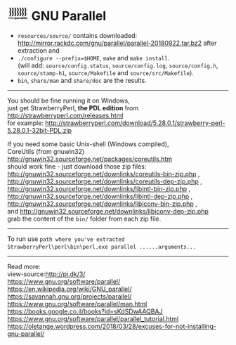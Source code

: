 <h1><img src="resources/icon.png" /> GNU Parallel</h1>

- <code>resources/source/</code> contains downloaded: http://mirror.rackdc.com/gnu/parallel/parallel-20180922.tar.bz2 after extraction and <br/>
- <code>./configure --prefix=$HOME</code>, <code>make</code> and <code>make install</code>. <br/>
  (will add: <code>source/config.status</code>, <code>source/config.log</code>, <code>source/config.h</code>, <code>source/stamp-h1</code>, <code>source/Makefile</code> and <code>source/src/Makefile</code>).
- <code>bin</code>, <code>share/man</code> and <code>share/doc</code> are the results.

<hr/>

You should be fine running it on Windows, <br/>
just get StrawberryPerl, <strong>the PDL edition</strong> from http://strawberryperl.com/releases.html <br/>
for example: http://strawberryperl.com/download/5.28.0.1/strawberry-perl-5.28.0.1-32bit-PDL.zip <br/>


If you need some basic Unix-shell (Windows compiled), <br/>
CoreUtils (from gnuwin32) http://gnuwin32.sourceforge.net/packages/coreutils.htm <br/>
should work fine - just download those zip files: <br/>
http://gnuwin32.sourceforge.net/downlinks/coreutils-bin-zip.php , <br/>
http://gnuwin32.sourceforge.net/downlinks/coreutils-dep-zip.php , <br/>
http://gnuwin32.sourceforge.net/downlinks/libintl-bin-zip.php , <br/>
http://gnuwin32.sourceforge.net/downlinks/libintl-dep-zip.php , <br/>
http://gnuwin32.sourceforge.net/downlinks/libiconv-bin-zip.php , <br/>
and http://gnuwin32.sourceforge.net/downlinks/libiconv-dep-zip.php <br/>
grab the content of the <code>bin/</code> folder from each zip file.

<hr/>

To run use <code>path where you've extracted StrawberryPerl\perl\bin\perl.exe parallel ......arguments...</code>

<hr/>

Read more: <br/>
view-source:http://pi.dk/3/  <br/>
https://www.gnu.org/software/parallel/  <br/>
https://en.wikipedia.org/wiki/GNU_parallel/  <br/>
https://savannah.gnu.org/projects/parallel/  <br/>
https://www.gnu.org/software/parallel/man.html  <br/>
https://books.google.co.il/books?id=sKdSDwAAQBAJ  <br/>
https://www.gnu.org/software/parallel/parallel_tutorial.html  <br/>
https://oletange.wordpress.com/2018/03/28/excuses-for-not-installing-gnu-parallel/ <br/>
 <br/>